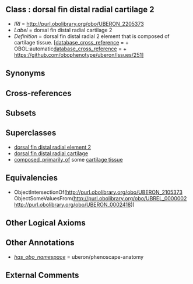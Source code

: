 
## Class : dorsal fin distal radial cartilage 2

 * *IRI* = http://purl.obolibrary.org/obo/UBERON_2205373
 * *Label* = dorsal fin distal radial cartilage 2
 * *Definition* = dorsal fin distal radial 2 element that is composed of cartilage tissue. [[database_cross_reference](../../ef/oboInOwl#hasDbXref.md) =  + OBOL:automatic[database_cross_reference](../../ef/oboInOwl#hasDbXref.md) =  + https://github.com/obophenotype/uberon/issues/251]

## Synonyms


## Cross-references


## Subsets


## Superclasses

 * [dorsal fin distal radial element 2](../../UBERON/73/UBERON_2105373.md)
 * [dorsal fin distal radial cartilage](../../UBERON/36/UBERON_2200936.md)
 * [composed_primarily_of](../../UBREL/02/UBREL_0000002.md) some [cartilage tissue](../../UBERON/18/UBERON_0002418.md)

## Equivalencies

 * ObjectIntersectionOf(<http://purl.obolibrary.org/obo/UBERON_2105373> ObjectSomeValuesFrom(<http://purl.obolibrary.org/obo/UBREL_0000002> <http://purl.obolibrary.org/obo/UBERON_0002418>))

## Other Logical Axioms


## Other Annotations

 * *[has_obo_namespace](../../ce/oboInOwl#hasOBONamespace.md)* = uberon/phenoscape-anatomy

## External Comments

